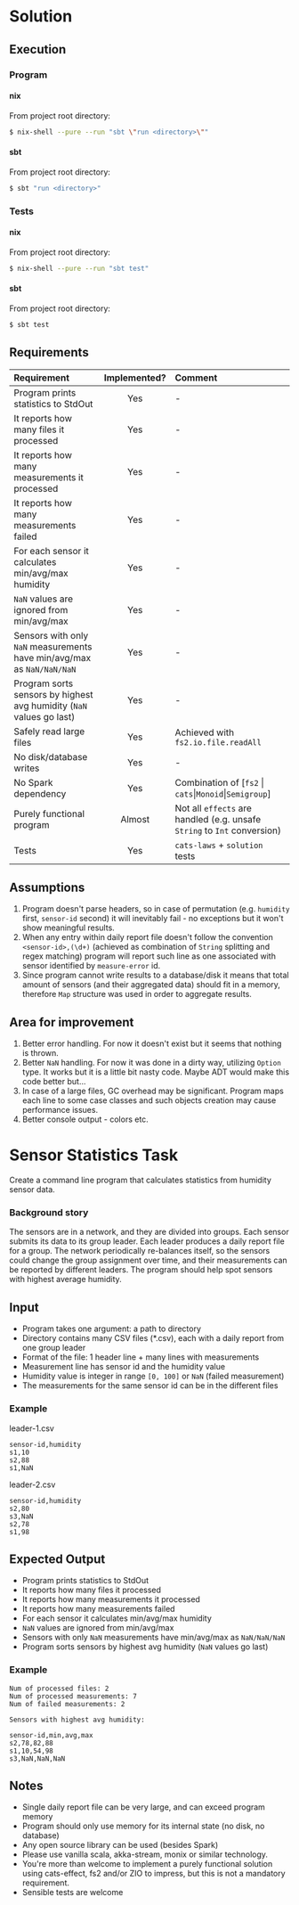 # Solution

## Execution

### Program

#### nix

From project root directory:

```bash
$ nix-shell --pure --run "sbt \"run <directory>\""
```

#### sbt

From project root directory:

```bash
$ sbt "run <directory>"
```

### Tests


#### nix

From project root directory:

```bash
$ nix-shell --pure --run "sbt test"
```

#### sbt

From project root directory:

```bash
$ sbt test
```

## Requirements

| Requirement | Implemented? | Comment |
| :--- | :---: | :--- |
| Program prints statistics to StdOut| Yes | - |
| It reports how many files it processed | Yes | - |
| It reports how many measurements it processed | Yes | - |
| It reports how many measurements failed | Yes | - |
| For each sensor it calculates min/avg/max humidity | Yes | - |
| `NaN` values are ignored from min/avg/max | Yes | - |
| Sensors with only `NaN` measurements have min/avg/max as `NaN/NaN/NaN` | Yes | - |
| Program sorts sensors by highest avg humidity (`NaN` values go last) | Yes | - |
| Safely read large files | Yes | Achieved with `fs2.io.file.readAll` |
| No disk/database writes | Yes | - |
| No Spark dependency     | Yes | Combination of \[`fs2` \| `cats`\|`Monoid`\|`Semigroup`\] |
| Purely functional program | Almost | Not all `effects` are handled (e.g. unsafe `String` to `Int` conversion) |
| Tests | Yes | `cats-laws` + `solution` tests |

## Assumptions

1. Program doesn't parse headers, so in case of permutation (e.g. `humidity` first, `sensor-id` second) it will inevitably fail - no exceptions but it won't show meaningful results.
1. When any entry within daily report file doesn't follow the convention `<sensor-id>,(\d+)` (achieved as combination of `String` splitting and regex matching) program will report such line as one associated with sensor identified by `measure-error` id.
1. Since program cannot write results to a database/disk it means that total amount of sensors (and their aggregated data) should fit in a memory, therefore `Map` structure was used in order to aggregate results.

## Area for improvement

1. Better error handling. For now it doesn't exist but it seems that nothing is thrown.
1. Better `NaN` handling. For now it was done in a dirty way, utilizing `Option` type. It works but it is a little bit nasty code. Maybe ADT would make this code better but...
1. In case of a large files, GC overhead may be significant. Program maps each line to some case classes and such objects creation may cause performance issues.
1. Better console output - colors etc.


# Sensor Statistics Task

Create a command line program that calculates statistics from humidity sensor data.

### Background story

The sensors are in a network, and they are divided into groups. Each sensor submits its data to its group leader.
Each leader produces a daily report file for a group. The network periodically re-balances itself, so the sensors could
change the group assignment over time, and their measurements can be reported by different leaders. The program should
help spot sensors with highest average humidity.

## Input

- Program takes one argument: a path to directory
- Directory contains many CSV files (*.csv), each with a daily report from one group leader
- Format of the file: 1 header line + many lines with measurements
- Measurement line has sensor id and the humidity value
- Humidity value is integer in range `[0, 100]` or `NaN` (failed measurement)
- The measurements for the same sensor id can be in the different files

### Example

leader-1.csv
```
sensor-id,humidity
s1,10
s2,88
s1,NaN
```

leader-2.csv
```
sensor-id,humidity
s2,80
s3,NaN
s2,78
s1,98
```

## Expected Output

- Program prints statistics to StdOut
- It reports how many files it processed
- It reports how many measurements it processed
- It reports how many measurements failed
- For each sensor it calculates min/avg/max humidity
- `NaN` values are ignored from min/avg/max
- Sensors with only `NaN` measurements have min/avg/max as `NaN/NaN/NaN`
- Program sorts sensors by highest avg humidity (`NaN` values go last)

### Example

```
Num of processed files: 2
Num of processed measurements: 7
Num of failed measurements: 2

Sensors with highest avg humidity:

sensor-id,min,avg,max
s2,78,82,88
s1,10,54,98
s3,NaN,NaN,NaN
```

## Notes

- Single daily report file can be very large, and can exceed program memory
- Program should only use memory for its internal state (no disk, no database)
- Any open source library can be used (besides Spark) 
- Please use vanilla scala, akka-stream, monix or similar technology. 
- You're more than welcome to implement a purely functional solution using cats-effect, fs2 and/or ZIO to impress, 
  but this is not a mandatory requirement. 
- Sensible tests are welcome
